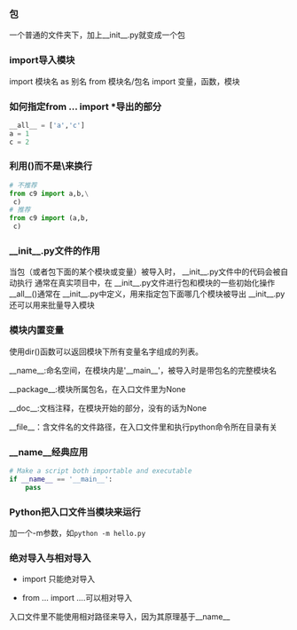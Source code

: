 ### 包

一个普通的文件夹下，加上\_\_init\_\_.py就变成一个包

### import导入模块
import 模块名 as  别名
from 模块名/包名 import 变量，函数，模块

### 如何指定from ... import \*导出的部分

```python
__all__ = ['a','c']
a = 1
c = 2
```

### 利用()而不是\来换行

```python
# 不推荐
from c9 import a,b,\
 c)
# 推荐
from c9 import (a,b,
 c)
```

### \_\_init\_\_.py文件的作用
当包（或者包下面的某个模块或变量）被导入时， \_\_init\_\_.py文件中的代码会被自动执行
通常在真实项目中，在 \_\_init\_\_.py文件进行包和模块的一些初始化操作
\_\_all\_\_()通常在 \_\_init\_\_.py中定义，用来指定包下面哪几个模块被导出
 \_\_init\_\_.py还可以用来批量导入模块

### 模块内置变量
使用dir()函数可以返回模块下所有变量名字组成的列表。

\_\_name\_\_:命名空间，在模块内是'\_\_main\_\_'，被导入时是带包名的完整模块名

\_\_package\_\_:模块所属包名，在入口文件里为None

\_\_doc\_\_:文档注释，在模块开始的部分，没有的话为None

\_\_file_\_：含文件名的文件路径，在入口文件里和执行python命令所在目录有关

### \_\_name\_\_经典应用

```python
# Make a script both importable and executable
if __name__ == '__main__':
	pass
```

### Python把入口文件当模块来运行
加一个-m参数，如`python -m hello.py`

### 绝对导入与相对导入

- import 只能绝对导入

- from ... import ....可以相对导入

入口文件里不能使用相对路径来导入，因为其原理基于\_\_name\_\_